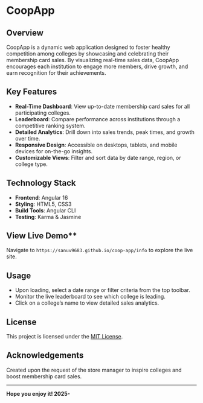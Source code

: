 # CoopApp

## Overview

CoopApp is a dynamic web application designed to foster healthy competition among colleges by showcasing and celebrating their membership card sales. By visualizing real-time sales data, CoopApp encourages each institution to engage more members, drive growth, and earn recognition for their achievements.

## Key Features

* **Real-Time Dashboard**: View up-to-date membership card sales for all participating colleges.
* **Leaderboard**: Compare performance across institutions through a competitive ranking system.
* **Detailed Analytics**: Drill down into sales trends, peak times, and growth over time.
* **Responsive Design**: Accessible on desktops, tablets, and mobile devices for on-the-go insights.
* **Customizable Views**: Filter and sort data by date range, region, or college type.

## Technology Stack

* **Frontend**: Angular 16
* **Styling**: HTML5, CSS3
* **Build Tools**: Angular CLI
* **Testing**: Karma & Jasmine

## View Live Demo**
Navigate to `https://sanuv9683.github.io/coop-app/info` to explore the live site.


## Usage

* Upon loading, select a date range or filter criteria from the top toolbar.
* Monitor the live leaderboard to see which college is leading.
* Click on a college’s name to view detailed sales analytics.


## License

This project is licensed under the [MIT License](LICENSE).

## Acknowledgements

Created upon the request of the store manager to inspire colleges and boost membership card sales.

---

**Hope you enjoy it! 2025-**
